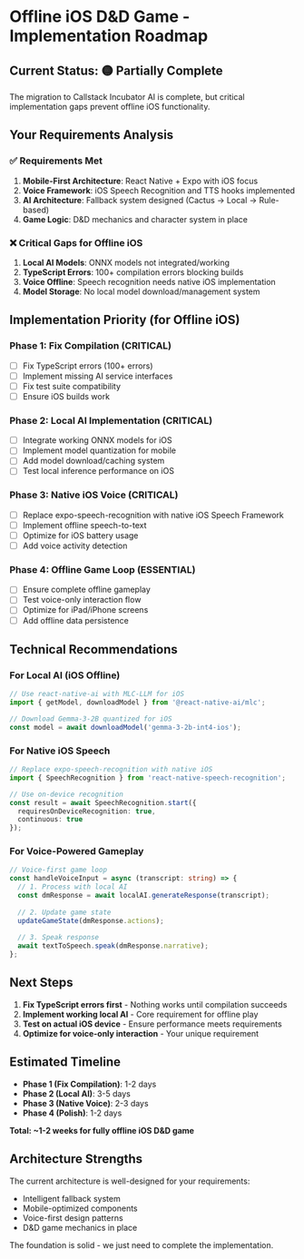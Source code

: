 # Offline iOS D&D Game - Implementation Roadmap

## Current Status: 🟡 Partially Complete

The migration to Callstack Incubator AI is complete, but critical implementation gaps prevent offline iOS functionality.

## Your Requirements Analysis

### ✅ Requirements Met
1. **Mobile-First Architecture**: React Native + Expo with iOS focus
2. **Voice Framework**: iOS Speech Recognition and TTS hooks implemented
3. **AI Architecture**: Fallback system designed (Cactus → Local → Rule-based)
4. **Game Logic**: D&D mechanics and character system in place

### ❌ Critical Gaps for Offline iOS
1. **Local AI Models**: ONNX models not integrated/working
2. **TypeScript Errors**: 100+ compilation errors blocking builds
3. **Voice Offline**: Speech recognition needs native iOS implementation
4. **Model Storage**: No local model download/management system

## Implementation Priority (for Offline iOS)

### Phase 1: Fix Compilation (CRITICAL)
- [ ] Fix TypeScript errors (100+ errors)
- [ ] Implement missing AI service interfaces
- [ ] Fix test suite compatibility
- [ ] Ensure iOS builds work

### Phase 2: Local AI Implementation (CRITICAL)
- [ ] Integrate working ONNX models for iOS
- [ ] Implement model quantization for mobile
- [ ] Add model download/caching system
- [ ] Test local inference performance on iOS

### Phase 3: Native iOS Voice (CRITICAL)
- [ ] Replace expo-speech-recognition with native iOS Speech Framework
- [ ] Implement offline speech-to-text
- [ ] Optimize for iOS battery usage
- [ ] Add voice activity detection

### Phase 4: Offline Game Loop (ESSENTIAL)
- [ ] Ensure complete offline gameplay
- [ ] Test voice-only interaction flow
- [ ] Optimize for iPad/iPhone screens
- [ ] Add offline data persistence

## Technical Recommendations

### For Local AI (iOS Offline)
```typescript
// Use react-native-ai with MLC-LLM for iOS
import { getModel, downloadModel } from '@react-native-ai/mlc';

// Download Gemma-3-2B quantized for iOS
const model = await downloadModel('gemma-3-2b-int4-ios');
```

### For Native iOS Speech
```typescript
// Replace expo-speech-recognition with native iOS
import { SpeechRecognition } from 'react-native-speech-recognition';

// Use on-device recognition
const result = await SpeechRecognition.start({
  requiresOnDeviceRecognition: true,
  continuous: true
});
```

### For Voice-Powered Gameplay
```typescript
// Voice-first game loop
const handleVoiceInput = async (transcript: string) => {
  // 1. Process with local AI
  const dmResponse = await localAI.generateResponse(transcript);
  
  // 2. Update game state
  updateGameState(dmResponse.actions);
  
  // 3. Speak response
  await textToSpeech.speak(dmResponse.narrative);
};
```

## Next Steps

1. **Fix TypeScript errors first** - Nothing works until compilation succeeds
2. **Implement working local AI** - Core requirement for offline play
3. **Test on actual iOS device** - Ensure performance meets requirements
4. **Optimize for voice-only interaction** - Your unique requirement

## Estimated Timeline
- **Phase 1 (Fix Compilation)**: 1-2 days
- **Phase 2 (Local AI)**: 3-5 days  
- **Phase 3 (Native Voice)**: 2-3 days
- **Phase 4 (Polish)**: 1-2 days

**Total: ~1-2 weeks for fully offline iOS D&D game**

## Architecture Strengths
The current architecture is well-designed for your requirements:
- Intelligent fallback system
- Mobile-optimized components
- Voice-first design patterns
- D&D game mechanics in place

The foundation is solid - we just need to complete the implementation.
